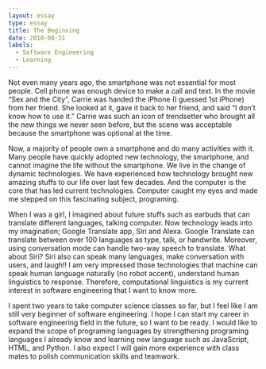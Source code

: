```yaml
---
layout: essay
type: essay
title: The Beginning
date: 2018-08-31
labels:
  - Software Engineering
  - Learning
---
```


Not even many years ago, the smartphone was not essential for most people. Cell phone was enough device to make a call and text. In the movie “Sex and the City”, Carrie was handed the iPhone (I guessed 1st iPhone) from her friend. She looked at it, gave it back to her friend, and said “I don’t know how to use it.” Carrie was such an icon of trendsetter who brought all the new things we never seen before, but the scene was acceptable because the smartphone was optional at the time. 

Now, a majority of people own a smartphone and do many activities with it. Many people have quickly adopted new technology, the smartphone, and cannot imagine the life without the smartphone.  We live in the change of dynamic technologies. We have experienced how technology brought new amazing stuffs to our life over last few decades. And the computer is the core that has led current technologies. Computer caught my eyes and made me stepped on this fascinating subject, programing. 

When I was a girl, I imagined about future stuffs such as earbuds that can translate different languages, talking computer. Now technology leads into my imagination; Google Translate app, Siri and Alexa. Google Translate can translate between over 100 languages as type, talk, or handwrite. Moreover, using conversation mode can handle two-way speech to translate. What about Siri? Siri also can speak many languages, make conversation with users, and laugh!! I am very impressed those technologies that machine can speak human language naturally (no robot accent), understand human linguistics to response.  Therefore, computational linguistics is my current interest in software engineering that I want to know more.  

I spent two years to take computer science classes so far, but I feel like I am still very beginner of software engineering. I hope I can start my career in software engineering field in the future, so I want to be ready. I would like to expand the scope of programing languages by strengthening programing languages I already know and learning new language such as JavaScript, HTML, and Python. I also expect I will gain more experience with class mates to polish communication skills and teamwork. 
